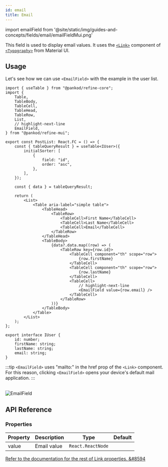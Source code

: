 ```yaml
---
id: email
title: Email
---
```


import emailField from '@site/static/img/guides-and-concepts/fields/email/emailFieldMui.png'

This field is used to display email values. It uses the [`<Link>`](https://mui.com/material-ui/react-link/#main-content) component of [`<Typography>`](https://mui.com/material-ui/react-typography/#main-content) from Material UI.

## Usage

Let's see how we can use `<EmailField>` with the example in the user list.

```tsx title="src/pages/posts/list.tsx"
import { useTable } from "@pankod/refine-core";
import {
    Table,
    TableBody,
    TableCell,
    TableHead,
    TableRow,
    List,
    // highlight-next-line
    EmailField,
} from "@pankod/refine-mui";

export const PostList: React.FC = () => {
    const { tableQueryResult } = useTable<IUser>({
        initialSorter: [
            {
                field: "id",
                order: "asc",
            },
        ],
    });

    const { data } = tableQueryResult;

    return (
        <List>
            <Table aria-label="simple table">
                <TableHead>
                    <TableRow>
                        <TableCell>First Name</TableCell>
                        <TableCell>Last Name</TableCell>
                        <TableCell>Email</TableCell>
                    </TableRow>
                </TableHead>
                <TableBody>
                    {data?.data.map((row) => (
                        <TableRow key={row.id}>
                            <TableCell component="th" scope="row">
                                {row.firstName}
                            </TableCell>
                            <TableCell component="th" scope="row">
                                {row.lastName}
                            </TableCell>
                            <TableCell>
                                // highlight-next-line
                                <EmailField value={row.email} />
                            </TableCell>
                        </TableRow>
                    ))}
                </TableBody>
            </Table>
        </List>
    );
};

export interface IUser {
    id: number;
    firstName: string;
    lastName: string;
    email: string;
}
```

:::tip
`<EmailField>` uses "mailto:" in the href prop of the `<Link>` component. For this reason, clicking `<EmailField>` opens your device's default mail application.
:::

<br/>
<div class="img-container">
    <div class="window">
        <div class="control red"></div>
        <div class="control orange"></div>
        <div class="control green"></div>
    </div>
    <img src={emailField} alt="EmailField" />
</div>

## API Reference

### Properties

| Property | Description | Type              | Default |
| -------- | ----------- | ----------------- | ------- |
| value    | Email value | `React.ReactNode` |         |

[Refer to the documentation for the rest of Link properties. &#8594](https://mui.com/material-ui/react-link/#main-content)
